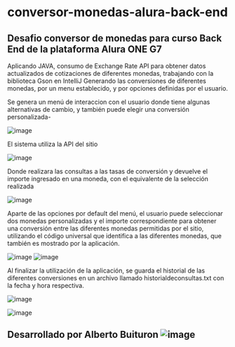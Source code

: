 # conversor-monedas-alura-back-end
## Desafio conversor de monedas para curso Back End de la plataforma Alura ONE G7

Aplicando JAVA, consumo de Exchange Rate API para obtener datos actualizados de cotizaciones de diferentes monedas, trabajando con la biblioteca Gson en IntelliJ
Generando las conversiones de diferentes monedas, por un menu establecido, y por opciones definidas por el usuario.

Se genera un menú de interaccion con el usuario donde tiene algunas alternativas de cambio, y también puede elegir una conversión personalizada-

![image](https://github.com/user-attachments/assets/41357b86-8e37-4d23-8eef-40ed952ec83b)

El sistema utiliza la API del sitio 

![image](https://github.com/user-attachments/assets/1f5c6c15-99fd-4b01-baca-6f079a2a382f)

Donde realizara las consultas a las tasas de conversión y devuelve el importe ingresado en una moneda, con el equivalente de la selección realizada

![image](https://github.com/user-attachments/assets/233bc1d5-6c78-4d52-907e-b87f8dc7c76f)

Aparte de las opciones por default del menú, el usuario puede seleccionar dos monedas personalizadas y el importe correspondiente para obtener una conversión entre las diferentes monedas permitidas por el sitio, utilizando el código universal que identifica a las diferentes monedas, que también es mostrado por la aplicación. 

![image](https://github.com/user-attachments/assets/9d25999b-3dee-4fa2-94a9-c88f2b5fd131)
![image](https://github.com/user-attachments/assets/643d0dd8-8a92-4497-9171-9bbad603cc22)

Al finalizar la utilización de la aplicación, se guarda el historial de las diferentes conversiones en un archivo llamado historialdeconsultas.txt con la fecha y hora respectiva.

![image](https://github.com/user-attachments/assets/f595e632-9d42-47f6-900e-b245b0504082)

![image](https://github.com/user-attachments/assets/040df8e9-8564-4069-85b3-7aeaf7a8914d)


## Desarrollado por Alberto Buituron ![image](https://github.com/user-attachments/assets/e05a4622-a59a-4f73-9005-7ff43d687be3)




